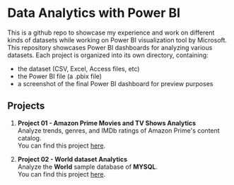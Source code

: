 # Data Analytics with Power BI
This is a github repo to showcase my experience and work on different kinds of datasets while working on Power BI visualization tool by Microsoft. This repository showcases Power BI dashboards for analyzing various datasets. Each project is organized into its own directory, containing: 

- the dataset (CSV, Excel, Access files, etc)
- the Power BI file (a .pbix file)
- a screenshot of the final Power BI dashboard for preview purposes


## Projects

1. **Project 01 - Amazon Prime Movies and TV Shows Analytics**  
   Analyze trends, genres, and IMDb ratings of Amazon Prime's content catalog.  
   You can find this project [here](https://github.com/charbitz/powerbi_analytics/tree/main/Project%2001%20-%20Amazon%20Prime%20Movies%20and%20TV-shows).

2. **Project 02 - World dataset Analytics**  
   Analyze the **World** sample database of **MYSQL**.  
   You can find this project [here](https://github.com/charbitz/powerbi_analytics/tree/main/Project%2001%20-%20Amazon%20Prime%20Movies%20and%20TV-shows).

